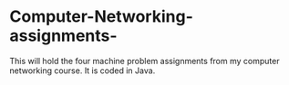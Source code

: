 # Computer-Networking-assignments-
This will hold the four machine problem assignments from my computer networking course. It is coded in Java.
